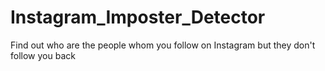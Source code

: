 # Instagram_Imposter_Detector
Find out who are the people whom you follow on Instagram but they don't follow you back
